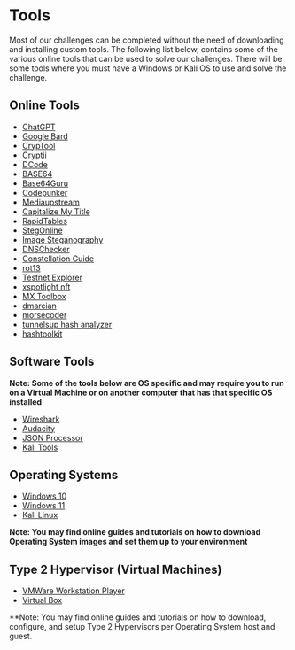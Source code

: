 # Tools

Most of our challenges can be completed without the need of downloading and installing custom tools. The following list below, contains some of the various online tools that can be used to solve our challenges. There will be some tools where you must have a Windows or Kali OS to use and solve the challenge.

## Online Tools

- [ChatGPT](https://chat.openai.com/)
- [Google Bard](https://bard.google.com/chat)
- [CrypTool](https://www.cryptool.org/en/)
- [Cryptii](https://cryptii.com/)
- [DCode](https://www.dcode.fr/en)
- [BASE64](https://www.base64decode.org/)
- [Base64Guru](https://base64.guru/)
- [Codepunker](https://www.codepunker.com/)
- [Mediaupstream](https://mediaupstream.com/)
- [Capitalize My Title](https://capitalizemytitle.com/)
- [RapidTables](https://www.rapidtables.com/)
- [StegOnline](https://stegonline.georgeom.net/upload)
- [Image Steganography](https://incoherency.co.uk/image-steganography/#unhide)
- [DNSChecker](https://dnschecker.org/)
- [Constellation Guide](https://www.constellation-guide.com/constellation-list/)
- [rot13](https://rot13.com/)
- [Testnet Explorer](https://testnet-explorer.multiversx.com/)
- [xspotlight nft](https://testnet.xspotlight.com/nfts)
- [MX Toolbox](https://mxtoolbox.com/)
- [dmarcian](https://dmarcian.com/)
- [morsecoder](https://morsedecoder.com/)
- [tunnelsup hash analyzer](https://www.tunnelsup.com/hash-analyzer/)
- [hashtoolkit](https://hashtoolkit.com/)

## Software Tools

**Note: Some of the tools below are OS specific and may require you to run on a Virtual Machine or on another computer that has that specific OS installed**

- [Wireshark](https://www.wireshark.org/)
- [Audacity](https://www.audacityteam.org/)
- [JSON Processor](https://github.com/jqlang/jq)
- [Kali Tools](https://www.kali.org/tools/)

## Operating Systems

- [Windows 10](https://www.microsoft.com/en-us/software-download/windows10)
- [Windows 11](https://www.microsoft.com/software-download/windows11)
- [Kali Linux](https://www.kali.org/get-kali/#kali-platforms)

**Note: You may find online guides and tutorials on how to download Operating System images and set them up to your environment**

## Type 2 Hypervisor (Virtual Machines)

- [VMWare Workstation Player](https://www.vmware.com/products/workstation-player.html)
- [Virtual Box](https://www.virtualbox.org/)

**Note: You may find online guides and tutorials on how to download, configure, and setup Type 2 Hypervisors per Operating System host and guest. 